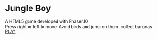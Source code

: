 # Jungle Boy
A HTML5 game developed with Phaser.IO
<br>
Press right or left to move. Avoid birds and jump on them. collect bananas
<br>
<a href="https://msdagiya.github.io/jungleBoy/">PLAY</a>
